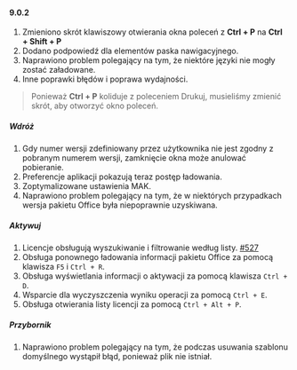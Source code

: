 #### 9.0.2

1. Zmieniono skrót klawiszowy otwierania okna poleceń z **Ctrl + P** na **Ctrl + Shift + P**
2. Dodano podpowiedź dla elementów paska nawigacyjnego.
3. Naprawiono problem polegający na tym, że niektóre języki nie mogły zostać załadowane.
4. Inne poprawki błędów i poprawa wydajności.

> Ponieważ **Ctrl + P** koliduje z poleceniem Drukuj, musieliśmy zmienić skrót, aby otworzyć okno poleceń.

##### Wdróż

1. Gdy numer wersji zdefiniowany przez użytkownika nie jest zgodny z pobranym numerem wersji, zamknięcie okna może anulować pobieranie.
2. Preferencje aplikacji pokazują teraz postęp ładowania.
3. Zoptymalizowane ustawienia MAK.
4. Naprawiono problem polegający na tym, że w niektórych przypadkach wersja pakietu Office była niepoprawnie uzyskiwana.

##### Aktywuj

1. Licencje obsługują wyszukiwanie i filtrowanie według listy. [#527](https://github.com/YerongAI/Office-Tool/issues/527)
2. Obsługa ponownego ładowania informacji pakietu Office za pomocą klawisza `F5` i `Ctrl + R`.
3. Obsługa wyświetlania informacji o aktywacji za pomocą klawisza `Ctrl + D`.
4. Wsparcie dla wyczyszczenia wyniku operacji za pomocą `Ctrl + E`.
5. Obsługa otwierania listy licencji za pomocą `Ctrl + Alt + P`.

##### Przybornik

1. Naprawiono problem polegający na tym, że podczas usuwania szablonu domyślnego wystąpił błąd, ponieważ plik nie istniał.